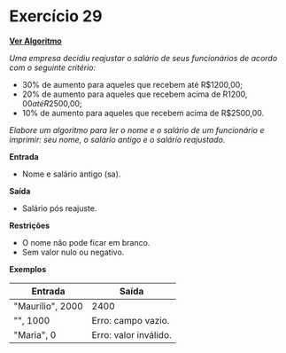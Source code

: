 # Exercício 29

[**Ver Algoritmo**](Algoritmo29.md)

*Uma empresa decidiu reajustar o salário de seus funcionários de acordo com o seguinte critério:*
- 30% de aumento para aqueles que recebem até R$1200,00;
- 20% de aumento para aqueles que recebem acima de R$1200,00 até R$2500,00;
- 10% de aumento para aqueles que recebem acima de R$2500,00.

*Elabore um algoritmo para ler o nome e o salário de um funcionário e imprimir: seu nome, o salário antigo e o salário reajustado.*

**Entrada**
- Nome e salário antigo (sa).

**Saída**
- Salário pós reajuste.

**Restrições**
- O nome não pode ficar em branco.
- Sem valor nulo ou negativo.

**Exemplos**

| Entrada                  | Saída      |
| -------------------------| -----------|
| "Maurílio", 2000         | 2400       |
| "", 1000                 | Erro: campo vazio. |
| "Maria", 0               | Erro: valor inválido. |
